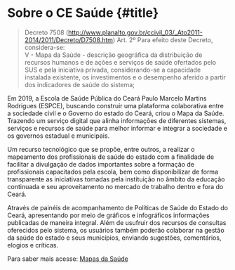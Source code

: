 # Sobre o CE Saúde {#title}

> Decreto 7508
(http://www.planalto.gov.br/ccivil_03/_Ato2011-2014/2011/Decreto/D7508.htm)
>Art. 2º Para efeito deste Decreto, considera-se: <br>
>V - Mapa da Saúde - descrição geográfica da distribuição de recursos humanos e de ações e serviços de saúde ofertados pelo SUS e pela iniciativa privada, considerando-se a capacidade instalada existente, os investimentos e o desempenho aferido a partir dos indicadores de saúde do sistema;

Em 2019, a Escola de Saúde Pública do Ceará Paulo Marcelo Martins Rodrigues (ESPCE), buscando construir uma plataforma colaborativa entre a sociedade civil e o Governo do estado do Ceará, criou o Mapa da Saúde. Trazendo um serviço digital que alinha informações de diferentes sistemas, serviços e recursos de saúde para melhor informar e integrar a sociedade e os governos estadual e municipais.

Um recurso tecnológico que se propõe, entre outros, a realizar o mapeamento dos profissionais de saúde do estado com a finalidade de facilitar a divulgação de dados importantes sobre a formação de profissionais capacitados pela escola, bem como disponibilizar de forma  transparente as iniciativas tomadas pela instituição no âmbito da educação continuada e seu aproveitamento no mercado de trabalho dentro e fora do Ceará.

Através de painéis de acompanhamento de Políticas de Saúde do Estado do Ceará, apresentando por meio de gráficos e infográficos informações publicadas de maneira integral. Além de usufruir dos recursos de consultas oferecidos pelo sistema, os usuários também poderão colaborar na gestão da saúde do estado e seus municípios, enviando sugestões, comentários, elogios e críticas.

Para saber mais acesse: 
[Mapas da Saúde](https://github.com/EscolaDeSaudePublica/MapaDaSaude)
